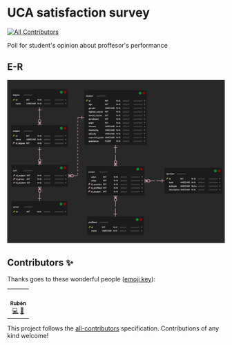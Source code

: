 # UCA satisfaction survey
<!-- ALL-CONTRIBUTORS-BADGE:START - Do not remove or modify this section -->
[![All Contributors](https://img.shields.io/badge/all_contributors-1-orange.svg?style=flat-square)](#contributors-)
<!-- ALL-CONTRIBUTORS-BADGE:END -->
Poll for student's opinion about proffesor's performance

## E-R
![Scheme](./assets/img/erd1333x1000.png)
## Contributors ✨

Thanks goes to these wonderful people ([emoji key](https://allcontributors.org/docs/en/emoji-key)):

<!-- ALL-CONTRIBUTORS-LIST:START - Do not remove or modify this section -->
<!-- prettier-ignore-start -->
<!-- markdownlint-disable -->
<table>
  <tr>
    <td align="center"><a href="https://github.com/RubenZx"><img src="https://avatars3.githubusercontent.com/u/36533775?v=4" width="100px;" alt=""/><br /><sub><b>Rubén</b></sub></a><br /><a href="https://github.com/krosben/uca-satisfaction-survey/commits?author=RubenZx" title="Code">💻</a> <a href="https://github.com/krosben/uca-satisfaction-survey/commits?author=RubenZx" title="Documentation">📖</a></td>
  </tr>
</table>

<!-- markdownlint-enable -->
<!-- prettier-ignore-end -->
<!-- ALL-CONTRIBUTORS-LIST:END -->

This project follows the [all-contributors](https://github.com/all-contributors/all-contributors) specification. Contributions of any kind welcome!